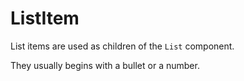 # ListItem

List items are used as children of the `List` component.

They usually begins with a bullet or a number.

